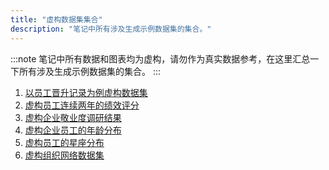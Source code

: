 ```yaml
---
title: "虚构数据集集合"
description: "笔记中所有涉及生成示例数据集的集合。"
---
```


:::note
笔记中所有数据和图表均为虚构，请勿作为真实数据参考，在这里汇总一下所有涉及生成示例数据集的集合。
:::

1. [以员工晋升记录为例虚构数据集](./dataprocessing/fictional-promotion-dataset)
2. [虚构员工连续两年的绩效评分](../../analysis/charts/plotly-sankey-chart#构造数据集)
3. [虚构企业敬业度调研结果](../../analysis/charts/tableau-scatter#数据集构造)
4. [虚构企业员工的年龄分布](../../analysis/charts/plotly-box-violin#构造数据集)
5. [虚构员工的星座分布](../../analysis/charts/nightingale-chart#构造数据集)
6. [虚构组织网络数据集](../../analysis/charts/network-diagram#构造数据集)